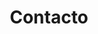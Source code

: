 ---
title: "Contacto"
description : "Contacto confecciones colombia"

office:
  title : "Taller"
  mobile : "984 147 4171 / WhatsApp 452 201 8336"
  email : "contacto@confeccionescolombia.com"
  location : "Canoras 11 MZ26 LT2 42, Villas del Carmen. Solidaridad, Quintana Roo. México."
  content : "Agende una cita para que lo visite un especialista, o visítenos en nuestras instalaciones."

# opennig hour
opennig_hour:
  title : "Horarios de servicio"
  day_time:
    - "Lunes: 7:00 – 17:00"
    - "Martes: 7:00 – 17:00"
    - "Miércoles: 7:00 – 17:00"
    - "Jueves: 7:00 – 17:00"
    - "Viernes: 7:00 – 17:00"
    - "Sábado: WhatsApp 452 201 8336"
    - "sunday: Descansamos"
    
draft: false
---
